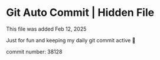 # Git Auto Commit | Hidden File

This file was added Feb 12, 2025

Just for fun and keeping my daily git commit active 🤪

commit number: 38128
